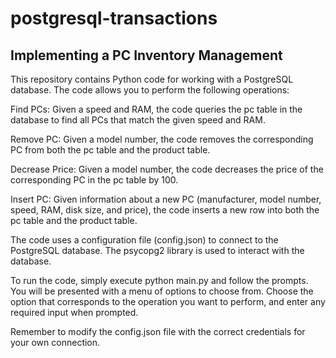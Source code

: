 # postgresql-transactions
## Implementing a PC Inventory Management

This repository contains Python code for working with a PostgreSQL database. The code allows you to perform the following operations:

Find PCs: Given a speed and RAM, the code queries the pc table in the database to find all PCs that match the given speed and RAM.

Remove PC: Given a model number, the code removes the corresponding PC from both the pc table and the product table.

Decrease Price: Given a model number, the code decreases the price of the corresponding PC in the pc table by 100.

Insert PC: Given information about a new PC (manufacturer, model number, speed, RAM, disk size, and price), the code inserts a new row into both the pc table and the product table.

The code uses a configuration file (config.json) to connect to the PostgreSQL database. The psycopg2 library is used to interact with the database.

To run the code, simply execute python main.py and follow the prompts. You will be presented with a menu of options to choose from. Choose the option that corresponds to the operation you want to perform, and enter any required input when prompted.

Remember to modify the config.json file with the correct credentials for your own connection.
